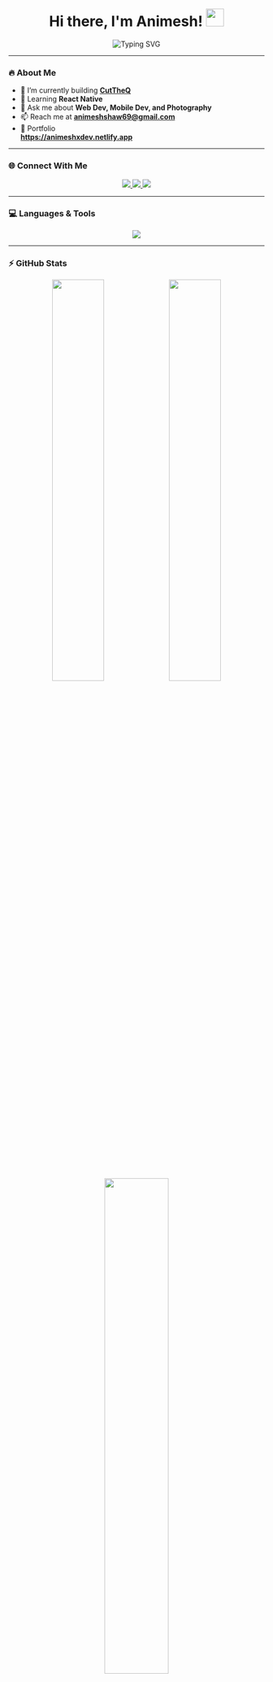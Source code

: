 <h1 align="center">Hi there, I'm Animesh! <img src="https://media.giphy.com/media/hvRJCLFzcasrR4ia7z/giphy.gif" width="35" /></h1>

<p align="center">
  <img src="https://readme-typing-svg.demolab.com?font=Fira+Code&size=24&pause=1000&color=00F5FF&center=true&vCenter=true&width=450&lines=Web+%26+Mobile+Developer;React+Native+Enthusiast;Clean+Coder+%26+Photographer" alt="Typing SVG" />
</p>

---

### 🔥 About Me

- 🔭 I’m currently building **[CutTheQ](https://github.com/iamnithishraja/cut-the-queue.git)**
- 🌱 Learning **React Native**
- 💬 Ask me about **Web Dev, Mobile Dev, and Photography**
- 📫 Reach me at **animeshshaw69@gmail.com**
- 📃 Portfolio  
  **https://animeshxdev.netlify.app**

---

### 🌐 Connect With Me

<p align="center">
  <a href="https://twitter.com/_animesh69" target="_blank">
    <img src="https://img.shields.io/badge/Twitter-%231DA1F2.svg?style=for-the-badge&logo=twitter&logoColor=white" />
  </a>
  <a href="https://instagram.com/animesh.wav" target="_blank">
    <img src="https://img.shields.io/badge/Instagram-%23E4405F.svg?style=for-the-badge&logo=instagram&logoColor=white" />
  </a>
  <a href="https://animeshxdev.netlify.app" target="_blank">
    <img src="https://img.shields.io/badge/Portfolio-%23000000.svg?style=for-the-badge&logo=firefox&logoColor=white" />
  </a>
</p>

---

### 💻 Languages & Tools

<p align="center">
  <img src="https://skillicons.dev/icons?i=html,css,js,ts,react,flutter,dart,nodejs,express,mongodb,mysql,python,java,c,cs,aws,git,vscode" />
  <br />
</p>

---

### ⚡ GitHub Stats

<p align="center">
  <img src="https://github-readme-stats.vercel.app/api?username=animeshog&show_icons=true&theme=tokyonight&border_radius=10" width="45%" />
  <img src="https://github-readme-streak-stats.herokuapp.com/?user=animeshog&theme=tokyonight&border_radius=10" width="45%" />
</p>

<p align="center">
  <img src="https://github-readme-stats.vercel.app/api/top-langs/?username=animeshog&layout=compact&theme=tokyonight&border_radius=10" width="50%" />
</p>

---

### ✨ Fun Fact

> "You can find me either debugging bugs or framing shots through my lens."

---

<p align="center">
  <img src="https://media.giphy.com/media/L8K62iTDkzGX6/giphy.gif" width="150" />
</p>